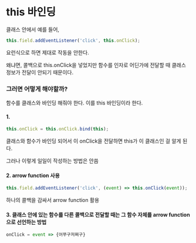 # this 바인딩

클래스 안에서 예를 들어,

```js
this.field.addEventListener('click', this.onClick);
```

요런식으로 하면 제대로 작동을 안한다.

왜냐면, 콜백으로 this.onClick을 넣었지만 함수를 인자로 어딘가에 전달할 때 클래스 정보가 전달이 안되기 때문이다.

### 그러면 어떻게 해야할까?

함수를 클래스와 바인딩 해줘야 한다. 이를 this 바인딩이라 한다.

#### 1. 

```js
this.onClick = this.onClick.bind(this);
```

클래스와 함수가 바인딩 되어서 이 onClick을 전달하면 this가 이 클래스인 걸 알게 된다.

그러나 이렇게 일일이 작성하는 방법은 안씀



#### 2. arrow function 사용

```js
this.field.addEventListener('click', (event) => this.onClick(event));
```

하나의 콜백을 감싸서 arrow function 활용



#### 3. 클래스 안에 있는 함수를 다른 콜백으로 전달할 때는 그 함수 자체를 arrow function으로 선언하는 방법

```js
onClick = event => {어쭈구저쩌구}
```

